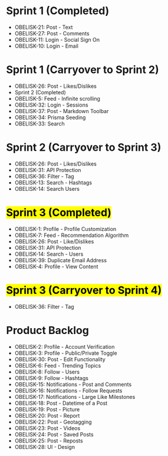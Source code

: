 # Sprint 1 (Completed)
- OBELISK-21: Post - Text
- OBELISK-27: Post - Comments
- OBELISK-11: Login - Social Sign On
- OBELISK-10: Login - Email
# Sprint 1 (Carryover to Sprint 2)
- OBELISK-26: Post - Likes/Dislikes
- Sprint 2 (Completed)
- OBELISK-5: Feed - Infinite scrolling
- OBELISK-32: Login - Sessions
- OBELISK-37: Post - Markdown Toolbar
- OBELISK-34: Prisma Seeding
- OBELISK-33: Search 
# Sprint 2 (Carryover to Sprint 3)
- OBELISK-26: Post - Likes/Dislikes
- OBELISK-31: API Protection
- OBELISK-36: Filter - Tag
- OBELISK-13: Search - Hashtags
- OBELISK-14: Search Users

# <mark> Sprint 3 (Completed) </mark>
- OBELISK-1: Profile - Profile Customization
- OBELISK-7: Feed - Recommendation Algorithm
- OBELISK-26: Post - Like/Dislikes
- OBELISK-31: API Protection
- OBELISK-14: Search - Users
- OBELISK-39: Duplicate Email Address
- OBELISK-4: Profile - View Content

# <mark> Sprint 3 (Carryover to Sprint 4) </mark>
- OBELISK-36: Filter - Tag

# Product Backlog
- OBELISK-2: Profile - Account Verification
- OBELISK-3: Profile - Public/Private Toggle
- OBELISK-30: Post - Edit Functionality
- OBELISK-6: Feed - Trending Topics
- OBELISK-8: Follow - Users
- OBELISK-9: Follow - Hashtags
- OBELISK-15: Notifications - Post and Comments
- OBELISK-16: Notifications - Follow Requests
- OBELISK-17: Notifications - Large Like Milestones
- OBELISK-18: Post - Datetime of a Post
- OBELISK-19: Post - Picture
- OBELISK-20: Post - Report
- OBELISK-22: Post - Geotagging
- OBELISK-23: Post - Videos
- OBELISK-24: Post - Saved Posts
- OBELISK-25: Post - Reposts
- OBELISK-28: UI - Design

